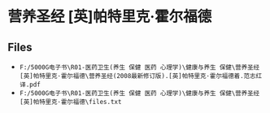 # 营养圣经 [英]帕特里克·霍尔福德

## Files

- `F:/5000G电子书\R01-医药卫生(养生 保健 医药 心理学)\健康与养生 保健\营养圣经 [英]帕特里克·霍尔福德\营养圣经(2008最新修订版).[英]帕特里克·霍尔福德着.范志红译.pdf`
- `F:/5000G电子书\R01-医药卫生(养生 保健 医药 心理学)\健康与养生 保健\营养圣经 [英]帕特里克·霍尔福德\files.txt`
